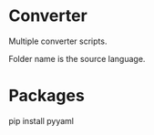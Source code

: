 # Converter

Multiple converter scripts. 

Folder name is the source language.


# Packages

pip install pyyaml